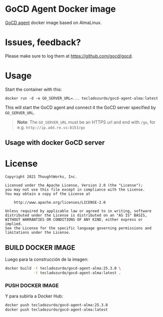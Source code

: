 # GoCD Agent Docker image

[GoCD agent](https://www.gocd.org) docker image based on AlmaLinux.


# Issues, feedback?

Please make sure to log them at https://github.com/gocd/gocd.

# Usage

Start the container with this:

```
docker run -d -e GO_SERVER_URL=... tecladozurdo/gocd-agent-alma:latest
```

This will start the GoCD agent and connect it the GoCD server specified by `GO_SERVER_URL`.

> **Note**: The `GO_SERVER_URL` must be an HTTPS url and end with `/go`, for e.g. `http://ip.add.re.ss:8153/go`

## Usage with docker GoCD server



# License

```plain
Copyright 2021 ThoughtWorks, Inc.

Licensed under the Apache License, Version 2.0 (the "License");
you may not use this file except in compliance with the License.
You may obtain a copy of the License at

    http://www.apache.org/licenses/LICENSE-2.0

Unless required by applicable law or agreed to in writing, software
distributed under the License is distributed on an "AS IS" BASIS,
WITHOUT WARRANTIES OR CONDITIONS OF ANY KIND, either express or implied.
See the License for the specific language governing permissions and
limitations under the License.
```


## BUILD DOCKER IMAGE
Luego para la construcción de la imagen:
```bash
docker build -t tecladozurdo/gocd-agent-alma:25.3.0 \
             -t tecladozurdo/gocd-agent-alma:latest .
```

### PUSH DOCKER IMAGE
Y para subirla a Docker Hub:
```bash
docker push tecladozurdo/gocd-agent-alma:25.3.0
docker push tecladozurdo/gocd-agent-alma:latest
```